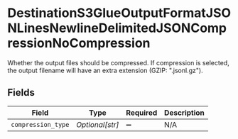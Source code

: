 # DestinationS3GlueOutputFormatJSONLinesNewlineDelimitedJSONCompressionNoCompression

Whether the output files should be compressed. If compression is selected, the output filename will have an extra extension (GZIP: ".jsonl.gz").


## Fields

| Field              | Type               | Required           | Description        |
| ------------------ | ------------------ | ------------------ | ------------------ |
| `compression_type` | *Optional[str]*    | :heavy_minus_sign: | N/A                |